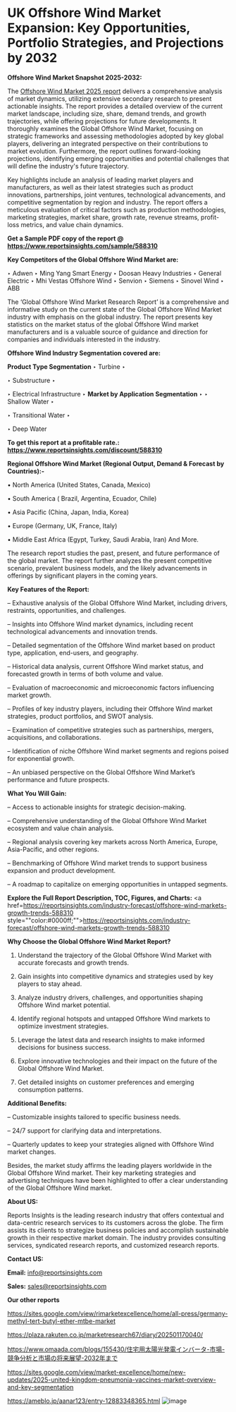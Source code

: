 # UK Offshore Wind Market Expansion: Key Opportunities, Portfolio Strategies, and Projections by 2032

<strong>Offshore Wind Market Snapshot 2025-2032:</strong>

The <a href=https://www.reportsinsights.com/sample/588310>Offshore Wind Market 2025 report</a> delivers a comprehensive analysis of market dynamics, utilizing extensive secondary research to present actionable insights. The report provides a detailed overview of the current market landscape, including size, share, demand trends, and growth trajectories, while offering projections for future developments. It thoroughly examines the Global Offshore Wind Market, focusing on strategic frameworks and assessing methodologies adopted by key global players, delivering an integrated perspective on their contributions to market evolution. Furthermore, the report outlines forward-looking projections, identifying emerging opportunities and potential challenges that will define the industry's future trajectory.

Key highlights include an analysis of leading market players and manufacturers, as well as their latest strategies such as product innovations, partnerships, joint ventures, technological advancements, and competitive segmentation by region and industry. The report offers a meticulous evaluation of critical factors such as production methodologies, marketing strategies, market share, growth rate, revenue streams, profit-loss metrics, and value chain dynamics.

<strong>Get a Sample PDF copy of the report @ <a href=https://www.reportsinsights.com/sample/588310 style=color:#0000ff;>https://www.reportsinsights.com/sample/588310</a></strong>

<strong>Key Competitors of the Global Offshore Wind Market are:</strong>

‣ Adwen
‣ Ming Yang Smart Energy
‣ Doosan Heavy Industries
‣ General Electric
‣ Mhi Vestas Offshore Wind
‣ Senvion
‣ Siemens
‣ Sinovel Wind
‣ ABB

The ‘Global Offshore Wind Market Research Report’ is a comprehensive and informative study on the current state of the Global Offshore Wind Market industry with emphasis on the global industry. The report presents key statistics on the market status of the global Offshore Wind market manufacturers and is a valuable source of guidance and direction for companies and individuals interested in the industry.

<strong>Offshore Wind Industry Segmentation covered are:</strong>

<strong>Product Type Segmentation</strong>
‣
Turbine
‣ 

‣ Substructure
‣ 

‣ Electrical Infrastructure
‣ 
<strong>Market by Application Segmentation</strong>
‣
‣  Shallow Water
‣ 

‣ Transitional Water
‣ 

‣ Deep Water

<strong>To get this report at a profitable rate.: <a href=https://www.reportsinsights.com/discount/588310 style=color:#0000ff;>https://www.reportsinsights.com/discount/588310</a></strong>

<strong>Regional Offshore Wind Market (Regional Output, Demand &amp; Forecast by Countries):-</strong>

• North America (United States, Canada, Mexico)

• South America ( Brazil, Argentina, Ecuador, Chile)

• Asia Pacific (China, Japan, India, Korea)

• Europe (Germany, UK, France, Italy)

• Middle East Africa (Egypt, Turkey, Saudi Arabia, Iran) And More.

The research report studies the past, present, and future performance of the global market. The report further analyzes the present competitive scenario, prevalent business models, and the likely advancements in offerings by significant players in the coming years.

<strong>Key Features of the Report:</strong>

– Exhaustive analysis of the Global Offshore Wind Market, including drivers, restraints, opportunities, and challenges.

– Insights into Offshore Wind market dynamics, including recent technological advancements and innovation trends.

– Detailed segmentation of the Offshore Wind market based on product type, application, end-users, and geography.

– Historical data analysis, current Offshore Wind market status, and forecasted growth in terms of both volume and value.

– Evaluation of macroeconomic and microeconomic factors influencing market growth.

– Profiles of key industry players, including their Offshore Wind market strategies, product portfolios, and SWOT analysis.

– Examination of competitive strategies such as partnerships, mergers, acquisitions, and collaborations.

– Identification of niche Offshore Wind market segments and regions poised for exponential growth.

– An unbiased perspective on the Global Offshore Wind Market’s performance and future prospects.

<strong>What You Will Gain:</strong>

– Access to actionable insights for strategic decision-making.

– Comprehensive understanding of the Global Offshore Wind Market ecosystem and value chain analysis.

– Regional analysis covering key markets across North America, Europe, Asia-Pacific, and other regions.

– Benchmarking of Offshore Wind market trends to support business expansion and product development.

– A roadmap to capitalize on emerging opportunities in untapped segments.

<strong>Explore the Full Report Description, TOC, Figures, and Charts:</strong>
<a href=https://reportsinsights.com/industry-forecast/offshore-wind-markets-growth-trends-588310 style=""color:#0000ff;"">https://reportsinsights.com/industry-forecast/offshore-wind-markets-growth-trends-588310</a>

<strong>Why Choose the Global Offshore Wind Market Report?</strong>

1. Understand the trajectory of the Global Offshore Wind Market with accurate forecasts and growth trends.

2. Gain insights into competitive dynamics and strategies used by key players to stay ahead.

3. Analyze industry drivers, challenges, and opportunities shaping Offshore Wind market potential.

4. Identify regional hotspots and untapped Offshore Wind markets to optimize investment strategies.

5. Leverage the latest data and research insights to make informed decisions for business success.

6. Explore innovative technologies and their impact on the future of the Global Offshore Wind Market.

7. Get detailed insights on customer preferences and emerging consumption patterns.

<strong>Additional Benefits:</strong>

– Customizable insights tailored to specific business needs.

– 24/7 support for clarifying data and interpretations.

– Quarterly updates to keep your strategies aligned with Offshore Wind market changes.

Besides, the market study affirms the leading players worldwide in the Global Offshore Wind market. Their key marketing strategies and advertising techniques have been highlighted to offer a clear understanding of the Global Offshore Wind market.

<strong><strong>About US</strong>:</strong>

Reports Insights is the leading research industry that offers contextual and data-centric research services to its customers across the globe. The firm assists its clients to strategize business policies and accomplish sustainable growth in their respective market domain. The industry provides consulting services, syndicated research reports, and customized research reports.

<strong>Contact US:</strong>

<p class=><b>Email:</b> <a href=mailto:info@reportsinsights.com>info@reportsinsights.com</a></p>
<p class=><b>Sales:</b> <a href=mailto:sales@reportsinsights.com>sales@reportsinsights.com</a></p>

<strong>Our other reports</strong>

<a href=https://sites.google.com/view/rimarketexcellence/home/all-press/germany-methyl-tert-butyl-ether-mtbe-market>https://sites.google.com/view/rimarketexcellence/home/all-press/germany-methyl-tert-butyl-ether-mtbe-market</a>

<a href=https://plaza.rakuten.co.jp/marketresearch67/diary/202501170040/>https://plaza.rakuten.co.jp/marketresearch67/diary/202501170040/</a>

<a href=https://www.omaada.com/blogs/155430/住宅用太陽光発電インバータ-市場-競争分析と市場の将来展望-2032年まで>https://www.omaada.com/blogs/155430/住宅用太陽光発電インバータ-市場-競争分析と市場の将来展望-2032年まで</a>

<a href=https://sites.google.com/view/market-excellence/home/new-updates/2025-united-kingdom-pneumonia-vaccines-market-overview-and-key-segmentation>https://sites.google.com/view/market-excellence/home/new-updates/2025-united-kingdom-pneumonia-vaccines-market-overview-and-key-segmentation</a>

<a href=https://ameblo.jp/aanar123/entry-12883348365.html>https://ameblo.jp/aanar123/entry-12883348365.html</a>
![image](https://github.com/user-attachments/assets/11aa6c2b-0a50-4e1a-81ad-0ce2262e0897)
